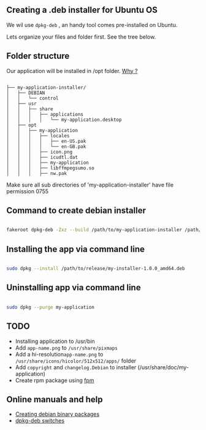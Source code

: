 ## Creating a .deb installer for Ubuntu OS


We wil use ```dpkg-deb``` , an handy tool comes pre-installed on Ubuntu.

Lets organize your files and folder first. See the tree below.


## Folder structure

Our application will be installed in /opt folder. [Why ?](http://www.tldp.org/LDP/Linux-Filesystem-Hierarchy/html/opt.html)

```

├── my-application-installer/
│   ├── DEBIAN
│   │   └── control
│   ├── usr
│   │   ├── share
│   │   │   ├── applications
│   │   │   │   └── my-application.desktop
│   ├── opt
│   │   ├── my-application
│   │   │   ├── locales
│   │   │   │   ├── en-US.pak
│   │   │   │   └── en-GB.pak
│   │   │   ├── icon.png
│   │   │   ├── icudtl.dat
│   │   │   ├── my-application
│   │   │   ├── libffmpegsumo.so
│   │   │   ├── nw.pak

```

Make sure all sub directories of 'my-application-installer' have file permission 0755



## Command to create debian installer

```bash

fakeroot dpkg-deb -Zxz --build /path/to/my-application-installer /path/to/release-folder


```

## Installing the app via command line

```bash

sudo dpkg --install /path/to/release/my-installer-1.0.0_amd64.deb

```

## Uninstalling app via command line

```bash

sudo dpkg --purge my-application

```

## TODO

* Installing application to /usr/bin
* Add ```app-name.png``` to ```/usr/share/pixmaps```
* Add a hi-resolution```app-name.png``` to ```/usr/share/icons/hicolor/512x512/apps/``` folder
* Add ```copyright``` and ```changelog.Debian``` to installer (/usr/share/doc/my-application)
* Create rpm package using [fpm](https://github.com/jordansissel/fpm)



## Online manuals and help

* [Creating debian binary packages](http://tldp.org/HOWTO/html_single/Debian-Binary-Package-Building-HOWTO/)
* [dpkg-deb switches](http://manpages.ubuntu.com/manpages/hardy/man1/dpkg-deb.1.html)


